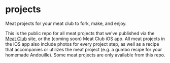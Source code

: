 projects
========

Meat projects for your meat club to fork, make, and enjoy.

This is the public repo for all meat projects that we've published via the <a href="http://meatclub.in">Meat Club</a> site, or the (coming soon) Meat Club iOS app. All meat projects in the iOS app also include photos for every project step, as well as a recipe that accompanies or utilizes the meat project (e.g. a gumbo recipe for your homemade Andouille). Some meat projects are only available from this repo.
